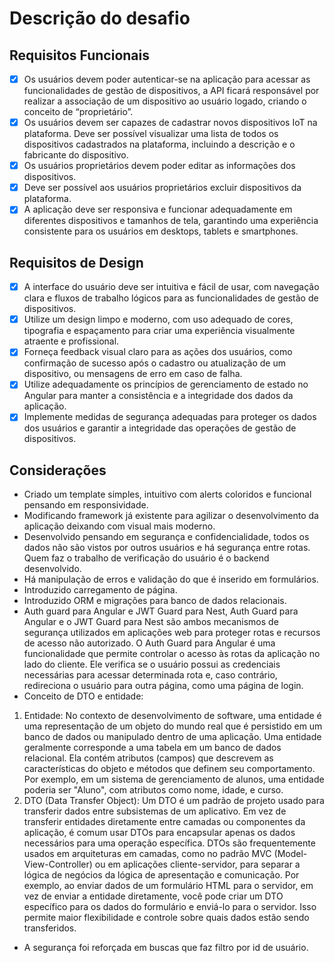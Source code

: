 # Descrição do desafio

## Requisitos Funcionais

- [x] Os usuários devem poder autenticar-se na aplicação para acessar as funcionalidades de gestão de dispositivos, a API ficará responsável por realizar a associação de um dispositivo ao usuário logado, criando o conceito de “proprietário”.
- [x] Os usuários devem ser capazes de cadastrar novos dispositivos IoT na plataforma. Deve ser possível visualizar uma lista de todos os dispositivos cadastrados na plataforma, incluindo a descrição e o fabricante do dispositivo.
- [x] Os usuários proprietários devem poder editar as informações dos dispositivos.
- [x] Deve ser possível aos usuários proprietários excluir dispositivos da plataforma.
- [x] A aplicação deve ser responsiva e funcionar adequadamente em diferentes dispositivos e tamanhos de tela, garantindo uma experiência consistente para os usuários em desktops, tablets e smartphones.
​

## Requisitos de Design

- [x] A interface do usuário deve ser intuitiva e fácil de usar, com navegação clara e fluxos de trabalho lógicos para as funcionalidades de gestão de dispositivos.
- [x] Utilize um design limpo e moderno, com uso adequado de cores, tipografia e espaçamento para criar uma experiência visualmente atraente e profissional.
- [x] Forneça feedback visual claro para as ações dos usuários, como confirmação de sucesso após o cadastro ou atualização de um dispositivo, ou mensagens de erro em caso de falha.
- [x] Utilize adequadamente os princípios de gerenciamento de estado no Angular para manter a consistência e a integridade dos dados da aplicação.
- [x] Implemente medidas de segurança adequadas para proteger os dados dos usuários e garantir a integridade das operações de gestão de dispositivos.

## Considerações

- Criado um template simples, intuitivo com alerts coloridos e funcional pensando em responsividade.
- Modificando framework já existente para agilizar o desenvolvimento da aplicação deixando com visual mais moderno.
- Desenvolvido pensando em segurança e confidencialidade, todos os dados não são vistos por outros usuários e há segurança entre rotas. Quem faz o trabalho de verificação do usuário é o backend desenvolvido.
- Há manipulação de erros e validação do que é inserido em formulários.
- Introduzido carregamento de página.
- Introduzido ORM e migrações para banco de dados relacionais.
- Auth guard para Angular e JWT Guard para Nest, Auth Guard para Angular e o JWT Guard para Nest são ambos mecanismos de segurança utilizados em aplicações web para proteger rotas e recursos de acesso não autorizado. O Auth Guard para Angular é uma funcionalidade que permite controlar o acesso às rotas da aplicação no lado do cliente. Ele verifica se o usuário possui as credenciais necessárias para acessar determinada rota e, caso contrário, redireciona o usuário para outra página, como uma página de login.
- Conceito de DTO e entidade:

1. Entidade:
No contexto de desenvolvimento de software, uma entidade é uma representação de um objeto do mundo real que é persistido em um banco de dados ou manipulado dentro de uma aplicação.
Uma entidade geralmente corresponde a uma tabela em um banco de dados relacional. Ela contém atributos (campos) que descrevem as características do objeto e métodos que definem seu comportamento.
Por exemplo, em um sistema de gerenciamento de alunos, uma entidade poderia ser "Aluno", com atributos como nome, idade, e curso.
2. DTO (Data Transfer Object):
Um DTO é um padrão de projeto usado para transferir dados entre subsistemas de um aplicativo.
Em vez de transferir entidades diretamente entre camadas ou componentes da aplicação, é comum usar DTOs para encapsular apenas os dados necessários para uma operação específica.
DTOs são frequentemente usados em arquiteturas em camadas, como no padrão MVC (Model-View-Controller) ou em aplicações cliente-servidor, para separar a lógica de negócios da lógica de apresentação e comunicação.
Por exemplo, ao enviar dados de um formulário HTML para o servidor, em vez de enviar a entidade diretamente, você pode criar um DTO específico para os dados do formulário e enviá-lo para o servidor. Isso permite maior flexibilidade e controle sobre quais dados estão sendo transferidos.

- A segurança foi reforçada em buscas que faz filtro por id de usuário.

